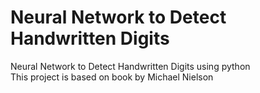 # Neural Network to Detect Handwritten Digits
Neural Network to Detect Handwritten Digits using python<br>
This project is based on book by Michael Nielson
